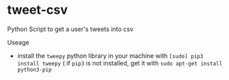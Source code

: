 # tweet-csv
Python Script to get a user's tweets into csv

Useage
- install the `tweepy` python library in your machine with `[sudo] pip3 install tweepy` ( if `pip3` is not installed, get it with `sudo apt-get install python3-pip
`
